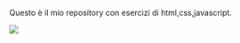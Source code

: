 Questo è il mio repository con esercizi di html,css,javascript.

<img src=https://miro.medium.com/v2/resize:fit:5120/1*l4xICbIIYlz1OTymWCoUTw.jpeg widht="200" weight="250">

